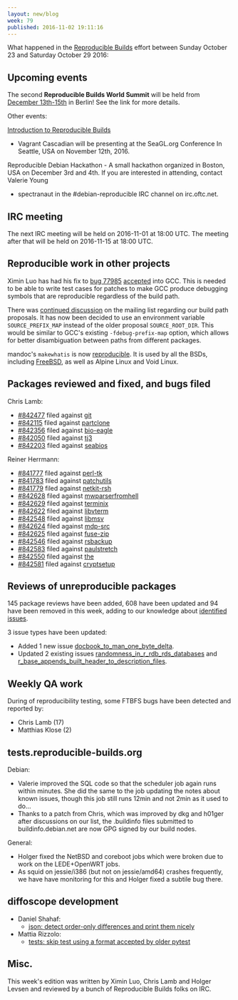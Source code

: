 ```yaml
---
layout: new/blog
week: 79
published: 2016-11-02 19:11:16
---
```


What happened in the [Reproducible
Builds](https://wiki.debian.org/ReproducibleBuilds) effort between Sunday
October 23 and Saturday October 29 2016:


Upcoming events
---------------

The second **Reproducible Builds World Summit** will be held from [December
13th-15th](https://reproducible-builds.org/events/berlin2016/) in Berlin! See
the link for more details.

Other events:

[Introduction to Reproducible
Builds](https://osem.seagl.org/conference/seagl2016/program/proposal/166)
- Vagrant Cascadian will be presenting at the SeaGL.org Conference In
Seattle, USA on November 12th, 2016.

Reproducible Debian Hackathon - A small hackathon organized in Boston, USA on
December 3rd and 4th. If you are interested in attending, contact Valerie Young
- spectranaut in the #debian-reproducible IRC channel on irc.oftc.net.


IRC meeting
-----------

The next IRC meeting will be held on 2016-11-01 at 18:00 UTC. The meeting after
that will be held on 2016-11-15 at 18:00 UTC.


Reproducible work in other projects
-----------------------------------

Ximin Luo has had his fix to [bug
77985](https://gcc.gnu.org/bugzilla/show_bug.cgi?id=77985)
[accepted](https://gcc.gnu.org/viewcvs/gcc?view=revision&revision=241473) into
GCC. This is needed to be able to write test cases for patches to make GCC
produce debugging symbols that are reproducible regardless of the build path.

There was [continued
discussion](https://lists.alioth.debian.org/pipermail/reproducible-builds/Week-of-Mon-20161024/007383.html)
on the mailing list regarding our build path proposals. It has now been decided
to use an environment variable `SOURCE_PREFIX_MAP` instead of the older
proposal `SOURCE_ROOT_DIR`. This would be similar to GCC's existing
`-fdebug-prefix-map` option, which allows for better disambiguation between
paths from different packages.

mandoc's `makewhatis` is now
[reproducible](https://mdocml.bsd.lv/cgi-bin/cvsweb/mandocdb.c?rev=1.231&content-type=text/x-cvsweb-markup).
It is used by all the BSDs, including
[FreeBSD](https://svnweb.freebsd.org/changeset/base/307003), as well as Alpine
Linux and Void Linux.


Packages reviewed and fixed, and bugs filed
-------------------------------------------

Chris Lamb:

* [#842477](https://bugs.debian.org/842477) filed against [git](https://tracker.debian.org/pkg/git)
* [#842115](https://bugs.debian.org/842115) filed against [partclone](https://tracker.debian.org/pkg/partclone)
* [#842356](https://bugs.debian.org/842356) filed against [bio-eagle](https://tracker.debian.org/pkg/bio-eagle)
* [#842050](https://bugs.debian.org/842050) filed against [tj3](https://tracker.debian.org/pkg/tj3)
* [#842203](https://bugs.debian.org/842203) filed against [seabios](https://tracker.debian.org/pkg/seabios)

Reiner Herrmann:

* [#841777](https://bugs.debian.org/841777) filed against [perl-tk](https://tracker.debian.org/pkg/perl-tk)
* [#841783](https://bugs.debian.org/841783) filed against [patchutils](https://tracker.debian.org/pkg/patchutils)
* [#841779](https://bugs.debian.org/841779) filed against [netkit-rsh](https://tracker.debian.org/pkg/netkit-rsh)
* [#842628](https://bugs.debian.org/842628) filed against [mwparserfromhell](https://tracker.debian.org/pkg/mwparserfromhell)
* [#842629](https://bugs.debian.org/842629) filed against [terminix](https://tracker.debian.org/pkg/terminix)
* [#842622](https://bugs.debian.org/842622) filed against [libvterm](https://tracker.debian.org/pkg/libvterm)
* [#842548](https://bugs.debian.org/842548) filed against [libmsv](https://tracker.debian.org/pkg/libmsv)
* [#842624](https://bugs.debian.org/842624) filed against [mdp-src](https://tracker.debian.org/pkg/mdp-src)
* [#842625](https://bugs.debian.org/842625) filed against [fuse-zip](https://tracker.debian.org/pkg/fuse-zip)
* [#842546](https://bugs.debian.org/842546) filed against [rsbackup](https://tracker.debian.org/pkg/rsbackup)
* [#842583](https://bugs.debian.org/842583) filed against [paulstretch](https://tracker.debian.org/pkg/paulstretch)
* [#842550](https://bugs.debian.org/842550) filed against [the](https://tracker.debian.org/pkg/the)
* [#842581](https://bugs.debian.org/842581) filed against [cryptsetup](https://tracker.debian.org/pkg/cryptsetup)


Reviews of unreproducible packages
----------------------------------

145 package reviews have been added, 608 have been updated and 94 have been
removed in this week, adding to our knowledge about [identified
issues](https://tests.reproducible-builds.org/debian/index_issues.html).

3 issue types have been updated:

- Added 1 new issue [docbook\_to\_man\_one\_byte\_delta](https://tests.reproducible-builds.org/issues/unstable/docbook\_to\_man\_one\_byte\_delta_issue.html).
- Updated 2 existing issues [randomness\_in\_r\_rdb\_rds\_databases](https://tests.reproducible-builds.org/issues/unstable/randomness\_in\_r\_rdb\_rds\_databases_issue.html)
  and [r\_base\_appends\_built\_header\_to\_description\_files](https://tests.reproducible-builds.org/issues/unstable/r\_base\_appends\_built\_header\_to\_description\_files_issue.html).


Weekly QA work
--------------

During of reproducibility testing, some FTBFS bugs have been detected and
reported by:

 - Chris Lamb (17)
 - Matthias Klose (2)


tests.reproducible-builds.org
-----------------------------

Debian:

- Valerie improved the SQL code so that the scheduler job again runs within
  minutes. She did the same to the job updating the notes about known issues,
  though this job still runs 12min and not 2min as it used to do…
- Thanks to a patch from Chris, which was improved by dkg and h01ger after
  discussions on our list, the .buildinfo files submitted to
  buildinfo.debian.net are now GPG signed by our build nodes.

General:

- Holger fixed the NetBSD and coreboot jobs which were broken due to work on
  the LEDE+OpenWRT jobs.
- As squid on jessie/i386 (but not on jessie/amd64) crashes frequently, we have
  have monitoring for this and Holger fixed a subtile bug there.


diffoscope development
----------------------

- Daniel Shahaf:
  - [json: detect order-only differences and print them nicely](https://salsa.debian.org/reproducible-builds/diffoscope/commit/8faf040)
- Mattia Rizzolo:
  - [tests: skip test using a format accepted by older pytest](https://salsa.debian.org/reproducible-builds/diffoscope/commit/fa07622)


Misc.
-----

This week's edition was written by Ximin Luo, Chris Lamb and Holger Levsen and reviewed by
a bunch of Reproducible Builds folks on IRC.
